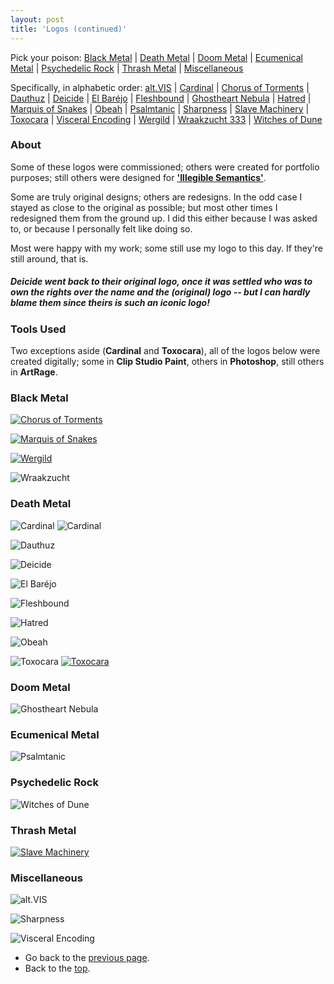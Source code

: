 ```yaml
---
layout: post
title: 'Logos (continued)'
---
```


<a name="top"></a> 
Pick your poison: [Black Metal](#black) | [Death Metal](#death) | [Doom Metal](#doom) | [Ecumenical Metal](#ecumenical) | [Psychedelic Rock](#psychedelic) | [Thrash Metal](#thrash) | [Miscellaneous](#miscellaneous) 

<a name="alphabetic"></a> 
Specifically, in alphabetic order: [alt.VIS](#altvis) | [Cardinal](#cardinal) | [Chorus of Torments](#chorus) | [Dauthuz](#dauthuz) | [Deicide](#deicide) | [El Baréjo](#barejo) | [Fleshbound](#fleshbound) | [Ghostheart Nebula](#ghostheart) | [Hatred](#hatred) | [Marquis of Snakes](#marquis) | [Obeah](#obeah) | [Psalmtanic](#psalmtanic) | [Sharpness](#sharpness) | [Slave Machinery](#slave) | [Toxocara](#toxocara) | [Visceral Encoding](#visceral) | [Wergild](#wergild) | [Wraakzucht 333](#wraakzucht) | [Witches of Dune](#witchesofdune)


### About
Some of these logos were commissioned; others were created for portfolio purposes; still others were designed for <a href="../projects/proj-8" target="_blank" rel="noopener"><span>**'Illegible Semantics'**</span></a>. 

Some are truly original designs; others are redesigns. In the odd case I stayed as close to the original as possible; but most other times I redesigned them from the ground up. I did this either because I was asked to, or because I personally felt like doing so. 

Most were happy with my work; some still use my logo to this day. If they're still around, that is. 

##### **Deicide** went back to their original logo, once it was settled who was to own the rights over the name and the (original) logo -- but I can hardly blame them since theirs is such an iconic logo!


### Tools Used
Two exceptions aside (**Cardinal** and **Toxocara**), all of the logos below were created digitally; some in **Clip Studio Paint**, others in **Photoshop**, still others in **ArtRage**.

<a name="black"></a> 
### Black Metal
<a name="chorus"></a> 
[<img src="..\assets\img\projects\proj-3\chorus.jpg" alt="Chorus of Torments">](/CHORUSOFTORMENTS/)

<a name="wraakzucht"></a> 
[<img src="..\assets\img\projects\proj-3\marquis.jpg" alt="Marquis of Snakes">](/MARQUISOFSNAKES/)

<a name="wergild"></a> 
[<img src="..\assets\img\projects\proj-3\wergild.jpg" alt="Wergild">](/WERGILD/)

<a name="wraakzucht"></a> 
![Wraakzucht](..\assets\img\projects\proj-3\Wraakzucht.jpg)

<a name="death"></a> 
### Death Metal
<a name="cardinal"></a> 
![Cardinal](..\assets\img\projects\proj-3\cardinal.jpg)
![Cardinal](..\assets\img\projects\proj-3\cardinal2.jpg)

<a name="dauthuz"></a> 
![Dauthuz](..\assets\img\projects\proj-3\Dauthuz.jpg)

<a name="deicide"></a> 
![Deicide](..\assets\img\projects\proj-3\deicide.jpg)

<a name="barejo"></a> 
![El Baréjo](..\assets\img\projects\proj-3\barejo.jpg)

<a name="fleshbound"></a> 
![Fleshbound](..\assets\img\projects\proj-3\fleshboundori.jpg)

<a name="hatred"></a> 
![Hatred](..\assets\img\projects\proj-3\hatred.jpg)

<a name="obeah"></a> 
![Obeah](..\assets\img\projects\proj-3\Obeah.jpg)

<a name="Toxocara"></a> 
![Toxocara](..\assets\img\projects\proj-3\toxoori.jpg)
[<img src="..\assets\img\projects\proj-3\toxoskull.jpg" alt="Toxocara">](/TOXOCARA/)

<a name="doom"></a> 
### Doom Metal
<a name="ghostheart"></a> 
![Ghostheart Nebula](..\assets\img\projects\proj-3\GhostheartNebula.jpg)

<a name="ecumenical"></a> 
### Ecumenical Metal
<a name="psalmtanic"></a> 
![Psalmtanic](..\assets\img\projects\proj-3\psalmtanic.jpg)

<a name="psychedelic"></a> 
### Psychedelic Rock
<a name="witchesofdune"></a> 
![Witches of Dune](..\assets\img\projects\proj-3\witchesofdune.jpg)


<a name="thrash"></a> 
### Thrash Metal
<a name="slavemachinery"></a> 
[<img src="..\assets\img\projects\proj-3\slavemachinery.jpg" alt="Slave Machinery">](/SLAVEMACHINERY/)


<a name="miscellaneous"></a> 
### Miscellaneous

<a name="altvis"></a> 
![alt.VIS](..\assets\img\projects\proj-3\altvis.jpg)

<a name="sharpness"></a> 
![Sharpness](..\assets\img\projects\proj-3\sharpness3.jpg)

<a name="visceral"></a> 
![Visceral Encoding](..\assets\img\projects\proj-3\Visceral.jpg)

- Go back to the [previous page](../projects/proj-3).
- Back to the [top](#top).
